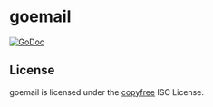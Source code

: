 # goemail

[![GoDoc](https://img.shields.io/badge/godoc-reference-blue.svg)](http://godoc.org/github.com/decred/dcrd)

## License

goemail is licensed under the [copyfree](http://copyfree.org) ISC License.
